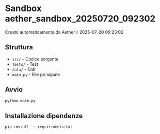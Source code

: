 # Sandbox aether_sandbox_20250720_092302

Creato automaticamente da Aether il 2025-07-20 09:23:02

## Struttura
- `src/` - Codice sorgente
- `tests/` - Test
- `data/` - Dati
- `main.py` - File principale

## Avvio
```bash
python main.py
```

## Installazione dipendenze
```bash
pip install -r requirements.txt
```
